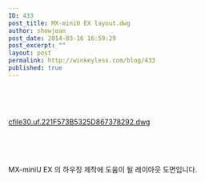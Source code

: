 ```yaml
---
ID: 433
post_title: MX-miniU EX layout.dwg
author: showjean
post_date: 2014-03-16 16:59:29
post_excerpt: ""
layout: post
permalink: http://winkeyless.com/blog/433
published: true
---
```

<p><br /></p><p style="text-align: left;"></p><p><br /></p><p style="text-align: left;"><a href="http://winkeyless.com/blog/wp-content/uploads/1/cfile30.uf.221F573B5325D867378292.dwg" class="aligncenter" filename="bsk.ex_layout_2000.dwg" filemime="application/octet-stream" />cfile30.uf.221F573B5325D867378292.dwg</a></p><p><br /></p><p><br /></p><p>MX-miniU EX 의 하우징 제작에 도움이 될 레이아웃 도면입니다.&nbsp;</p><p><br /></p>